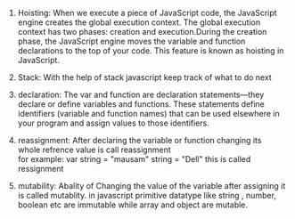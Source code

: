1. Hoisting: When we execute a piece of JavaScript code, the JavaScript engine creates the global execution context.
            The global execution context has two phases: creation and execution.During the creation phase, the JavaScript engine moves the variable and function declarations to the top of your code. This feature is known as hoisting in JavaScript.


2. Stack: With the help of stack javascript keep track of what to do next

3. declaration: The   var and   function are declaration
                statements—they declare or define variables and functions.
                These statements define identifiers (variable and function names) that
                can be used elsewhere in your program and assign values to those
                identifiers.

4. reassignment: After declaring the variable or function changing its whole refrence value is call reassignment\
                for example:
                var string = "mausam"
                string = "Dell"
                this is called ressignment

5. mutability: Abality of Changing the value of the variable after assigning it is called mutablity. in javascript
               primitive  datatype like string , number, boolean etc are immutable while array and object are mutable.
               